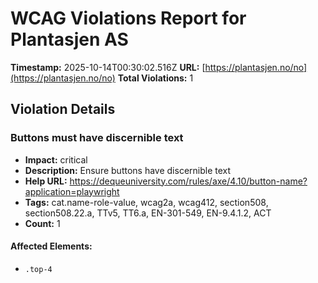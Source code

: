# WCAG Violations Report for Plantasjen AS

**Timestamp:** 2025-10-14T00:30:02.516Z
**URL:** [https://plantasjen.no/no](https://plantasjen.no/no)
**Total Violations:** 1

## Violation Details

### Buttons must have discernible text

- **Impact:** critical
- **Description:** Ensure buttons have discernible text
- **Help URL:** https://dequeuniversity.com/rules/axe/4.10/button-name?application=playwright
- **Tags:** cat.name-role-value, wcag2a, wcag412, section508, section508.22.a, TTv5, TT6.a, EN-301-549, EN-9.4.1.2, ACT
- **Count:** 1

#### Affected Elements:

- `.top-4`
